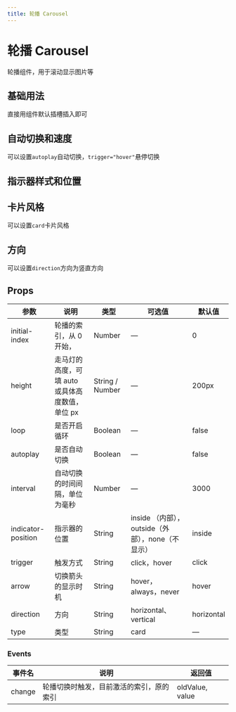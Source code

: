 ```yaml
---
title: 轮播 Carousel
---
```


<b-back-top></b-back-top>

# 轮播 Carousel

轮播组件，用于滚动显示图片等

## 基础用法

直接用组件默认插槽插入即可

<preview path="./demo/Carousel/Basic.vue"></preview>

## 自动切换和速度

可以设置`autoplay`自动切换，`trigger="hover"`悬停切换

<preview path="./demo/Carousel/Auto.vue"></preview>

## 指示器样式和位置

<preview path="./demo/Carousel/Style.vue"></preview>

## 卡片风格

可以设置`card`卡片风格

<preview path="./demo/Carousel/Card.vue"></preview>

## 方向

可以设置`direction`方向为竖直方向

<preview path="./demo/Carousel/Direction.vue"></preview>

## Props

| 参数               | 说明                                            | 类型            | 可选值                                           | 默认值     |
| ------------------ | ----------------------------------------------- | --------------- | ------------------------------------------------ | ---------- |
| initial-index      | 轮播的索引，从 0 开始，                         | Number          | —                                                | 0          |
| height             | 走马灯的高度，可填 auto 或具体高度数值，单位 px | String / Number | —                                                | 200px      |
| loop               | 是否开启循环                                    | Boolean         | —                                                | false      |
| autoplay           | 是否自动切换                                    | Boolean         | —                                                | false      |
| interval           | 自动切换的时间间隔，单位为毫秒                  | Number          | —                                                | 3000       |
| indicator-position | 指示器的位置                                    | String          | inside （内部），outside（外部），none（不显示） | inside     |
| trigger            | 触发方式                                        | String          | click，hover                                     | click      |
| arrow              | 切换箭头的显示时机                              | String          | hover，always，never                             | hover      |
| direction          | 方向                                            | String          | horizontal、vertical                             | horizontal |
| type               | 类型                                            | String          | card                                             | —          |

### Events

| 事件名 | 说明                                     | 返回值          |
| ------ | ---------------------------------------- | --------------- |
| change | 轮播切换时触发，目前激活的索引，原的索引 | oldValue, value |

